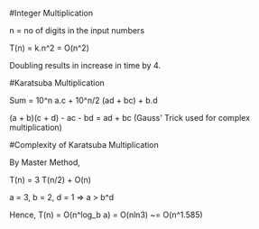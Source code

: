 #Integer Multiplication

n = no of digits in the input numbers

T(n) = k.n^2 = O(n^2)

Doubling results in increase in time by 4.

#Karatsuba Multiplication

Sum = 10^n a.c + 10^n/2 (ad + bc) + b.d

(a + b)(c + d) - ac - bd = ad + bc (Gauss' Trick used for complex multiplication)

#Complexity of Karatsuba Multiplication

By Master Method, 

T(n) = 3 T(n/2) + O(n)

a = 3, b = 2, d = 1 => a > b^d

Hence,
T(n) = O(n^log_b a) = O(nln3) ~= O(n^1.585)





